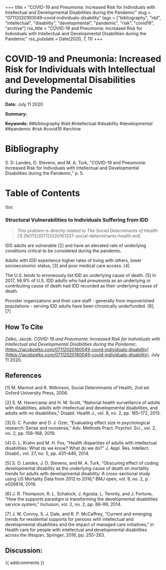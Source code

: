 +++
title = "COVID-19 and Pneumonia: Increased Risk for Individuals with Intellectual and Developmental Disabilities during the Pandemic"
slug = "07112020160049-covid-individuals-disability"
tags = ["bibliography", "idd", "intellectual", "disability", "developmental", "pandemic", "risk", "covid19", "archive"]
rss_title = "COVID-19 and Pneumonia: Increased Risk for Individuals with Intellectual and Developmental Disabilities during the Pandemic"
rss_pubdate = Date(2020, 7, 11)
+++



COVID-19 and Pneumonia: Increased Risk for Individuals with Intellectual and Developmental Disabilities during the Pandemic
=========

**Date:** July 11 2020

**Summary:** 

**Keywords:** ##bibliography #idd #intellectual #disability #developmental ##pandemic #risk #covid19 #archive

Bibliography
==========

S. D. Landes, D. Stevens, and M. A. Turk, "COVID-19 and Pneumonia: Increased Risk for Individuals with Intellectual and Developmental Disabilities during the Pandemic," p. 5.

Table of Contents
=========

\toc

### Structural Vulnerabilities to Individuals Suffering from IDD

> This problem is directly related to *The Social Determinants of Health* [1] [NOTE](07112020161337-social-determinants-health.md]


IDD adults are vulnerable [2] and have an elevated rate of underlying conditions critical to be considered during the pandemic.

Adults with IDD experience higher rates of living with others, lower socioeconomic status, [3] and poor medical care access. [4]

The U.S. tends to erroneously list IDD an underlying cause of death. [5] In 2017, 56.9% of U.S. IDD adults who had pneumonia as an underlying or contributing cause of death had IDD recorded as their underlying cause of death.

Provider organizations and their care staff - generally from impoverished populations - serving IDD adults have been chronically underfunded.  [6], [7]
## How To Cite

 Zelko, Jacob. _COVID-19 and Pneumonia: Increased Risk for Individuals with Intellectual and Developmental Disabilities during the Pandemic_. [https://jacobzelko.com/07112020160049-covid-individuals-disability](https://jacobzelko.com/07112020160049-covid-individuals-disability). July 11 2020.
## References

[1] M. Marmot and R. Wilkinson, Social Determinants of Health, 2nd ed. Oxford University Press, 2006.

[2] S. M. Havercamp and H. M. Scott, “National health surveillance of adults with disabilities, adults with intellectual and developmental disabilities, and adults with no disabilities,” Disabil. Health J., vol. 8, no. 2, pp. 165–172, 2015.

[3] D. C. Funder and D. J. Ozer, “Evaluating effect size in psychological research: Sense and nonsense,” Adv. Methods Pract. Psychol. Sci., vol. 2, no. 2, pp. 156–168, 2019.

[4] G. L. Krahn and M. H. Fox, “Health disparities of adults with intellectual disabilities: What do we know? What do we do?” J. Appl. Res. Intellect. Disabil., vol. 27, no. 5, pp. 431–446, 2014.

[5] S. D. Landes, J. D. Stevens, and M. A. Turk, “Obscuring effect of coding developmental disability as the underlying cause of death on mortality trends for adults with developmental disability: A cross-sectional study using US Mortality Data from 2012 to 2016,” BMJ open, vol. 9, no. 2, p. e026614, 2019.

[6] J. R. Thompson, R. L. Schalock, J. Agosta, L. Teninty, and J. Fortune, “How the supports paradigm is transforming the developmental disabilities service system,” Inclusion, vol. 2, no. 2, pp. 86–99, 2014.

[7] J. W. Conroy, S. J. Dale, and R. P. McCaffrey, “Current and emerging trends for residential supports for persons with intellectual and developmental disabilities and the impact of managed care initiatives,” in Health care for people with intellectual and developmental disabilities across the lifespan, Springer, 2016, pp. 255–263.
## Discussion: 

{{ addcomments }}
